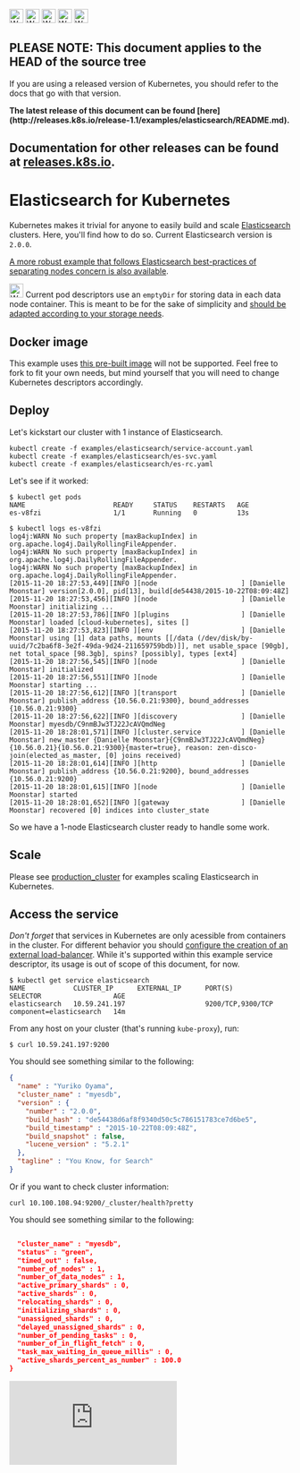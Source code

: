 <!-- BEGIN MUNGE: UNVERSIONED_WARNING -->

<!-- BEGIN STRIP_FOR_RELEASE -->

<img src="http://kubernetes.io/img/warning.png" alt="WARNING"
     width="25" height="25">
<img src="http://kubernetes.io/img/warning.png" alt="WARNING"
     width="25" height="25">
<img src="http://kubernetes.io/img/warning.png" alt="WARNING"
     width="25" height="25">
<img src="http://kubernetes.io/img/warning.png" alt="WARNING"
     width="25" height="25">
<img src="http://kubernetes.io/img/warning.png" alt="WARNING"
     width="25" height="25">

<h2>PLEASE NOTE: This document applies to the HEAD of the source tree</h2>

If you are using a released version of Kubernetes, you should
refer to the docs that go with that version.

<strong>
The latest release of this document can be found
[here](http://releases.k8s.io/release-1.1/examples/elasticsearch/README.md).

Documentation for other releases can be found at
[releases.k8s.io](http://releases.k8s.io).
</strong>
--

<!-- END STRIP_FOR_RELEASE -->

<!-- END MUNGE: UNVERSIONED_WARNING -->

# Elasticsearch for Kubernetes

Kubernetes makes it trivial for anyone to easily build and scale [Elasticsearch](http://www.elasticsearch.org/) clusters. Here, you'll find how to do so.
Current Elasticsearch version is `2.0.0`.

[A more robust example that follows Elasticsearch best-practices of separating nodes concern is also available](production_cluster/README.md).

<img src="http://kubernetes.io/img/warning.png" alt="WARNING" width="25" height="25"> Current pod descriptors use an `emptyDir` for storing data in each data node container. This is meant to be for the sake of simplicity and [should be adapted according to your storage needs](../../docs/design/persistent-storage.md).

## Docker image

This example uses [this pre-built image](https://github.com/pires/docker-elasticsearch-kubernetes) will not be supported. Feel free to fork to fit your own needs, but mind yourself that you will need to change Kubernetes descriptors accordingly.

## Deploy

Let's kickstart our cluster with 1 instance of Elasticsearch.

```
kubectl create -f examples/elasticsearch/service-account.yaml
kubectl create -f examples/elasticsearch/es-svc.yaml
kubectl create -f examples/elasticsearch/es-rc.yaml
```

Let's see if it worked:

```
$ kubectl get pods
NAME                      READY     STATUS    RESTARTS   AGE
es-v8fzi                  1/1       Running   0          13s
```

```
$ kubectl logs es-v8fzi
log4j:WARN No such property [maxBackupIndex] in org.apache.log4j.DailyRollingFileAppender.
log4j:WARN No such property [maxBackupIndex] in org.apache.log4j.DailyRollingFileAppender.
log4j:WARN No such property [maxBackupIndex] in org.apache.log4j.DailyRollingFileAppender.
[2015-11-20 18:27:53,449][INFO ][node                     ] [Danielle Moonstar] version[2.0.0], pid[13], build[de54438/2015-10-22T08:09:48Z]
[2015-11-20 18:27:53,456][INFO ][node                     ] [Danielle Moonstar] initializing ...
[2015-11-20 18:27:53,786][INFO ][plugins                  ] [Danielle Moonstar] loaded [cloud-kubernetes], sites []
[2015-11-20 18:27:53,823][INFO ][env                      ] [Danielle Moonstar] using [1] data paths, mounts [[/data (/dev/disk/by-uuid/7c2ba6f8-3e2f-49da-9d24-211659759bdb)]], net usable_space [90gb], net total_space [98.3gb], spins? [possibly], types [ext4]
[2015-11-20 18:27:56,545][INFO ][node                     ] [Danielle Moonstar] initialized
[2015-11-20 18:27:56,551][INFO ][node                     ] [Danielle Moonstar] starting ...
[2015-11-20 18:27:56,612][INFO ][transport                ] [Danielle Moonstar] publish_address {10.56.0.21:9300}, bound_addresses {10.56.0.21:9300}
[2015-11-20 18:27:56,622][INFO ][discovery                ] [Danielle Moonstar] myesdb/C9nmBJw3TJ22JcAVQmdNeg
[2015-11-20 18:28:01,571][INFO ][cluster.service          ] [Danielle Moonstar] new_master {Danielle Moonstar}{C9nmBJw3TJ22JcAVQmdNeg}{10.56.0.21}{10.56.0.21:9300}{master=true}, reason: zen-disco-join(elected_as_master, [0] joins received)
[2015-11-20 18:28:01,614][INFO ][http                     ] [Danielle Moonstar] publish_address {10.56.0.21:9200}, bound_addresses {10.56.0.21:9200}
[2015-11-20 18:28:01,615][INFO ][node                     ] [Danielle Moonstar] started
[2015-11-20 18:28:01,652][INFO ][gateway                  ] [Danielle Moonstar] recovered [0] indices into cluster_state
```

So we have a 1-node Elasticsearch cluster ready to handle some work.

## Scale

Please see [production_cluster](./production_cluster/) for examples scaling Elasticsearch in Kubernetes.

## Access the service

*Don't forget* that services in Kubernetes are only acessible from containers in the cluster. For different behavior you should [configure the creation of an external load-balancer](http://kubernetes.io/v1.0/docs/user-guide/services.html#type-loadbalancer). While it's supported within this example service descriptor, its usage is out of scope of this document, for now.

```
$ kubectl get service elasticsearch
NAME            CLUSTER_IP      EXTERNAL_IP      PORT(S)             SELECTOR                  AGE
elasticsearch   10.59.241.197                    9200/TCP,9300/TCP   component=elasticsearch   14m
```

From any host on your cluster (that's running `kube-proxy`), run:

```
$ curl 10.59.241.197:9200
```

You should see something similar to the following:


```json
{
  "name" : "Yuriko Oyama",
  "cluster_name" : "myesdb",
  "version" : {
    "number" : "2.0.0",
    "build_hash" : "de54438d6af8f9340d50c5c786151783ce7d6be5",
    "build_timestamp" : "2015-10-22T08:09:48Z",
    "build_snapshot" : false,
    "lucene_version" : "5.2.1"
  },
  "tagline" : "You Know, for Search"
}
```

Or if you want to check cluster information:


```
curl 10.100.108.94:9200/_cluster/health?pretty
```

You should see something similar to the following:

```json

  "cluster_name" : "myesdb",
  "status" : "green",
  "timed_out" : false,
  "number_of_nodes" : 1,
  "number_of_data_nodes" : 1,
  "active_primary_shards" : 0,
  "active_shards" : 0,
  "relocating_shards" : 0,
  "initializing_shards" : 0,
  "unassigned_shards" : 0,
  "delayed_unassigned_shards" : 0,
  "number_of_pending_tasks" : 0,
  "number_of_in_flight_fetch" : 0,
  "task_max_waiting_in_queue_millis" : 0,
  "active_shards_percent_as_number" : 100.0
}
```

<!-- BEGIN MUNGE: GENERATED_ANALYTICS -->
[![Analytics](https://kubernetes-site.appspot.com/UA-36037335-10/GitHub/examples/elasticsearch/README.md?pixel)]()
<!-- END MUNGE: GENERATED_ANALYTICS -->

